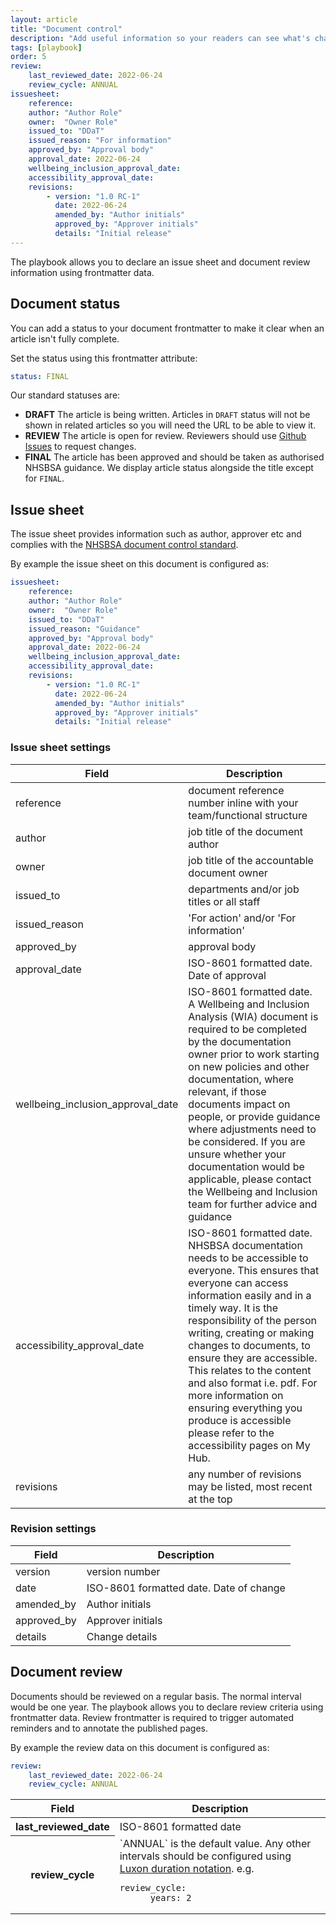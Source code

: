 ```yaml
---
layout: article
title: "Document control"
description: "Add useful information so your readers can see what's changed"
tags: [playbook]
order: 5
review:
    last_reviewed_date: 2022-06-24
    review_cycle: ANNUAL
issuesheet:
    reference: 
    author: "Author Role"
    owner:  "Owner Role"
    issued_to: "DDaT"
    issued_reason: "For information"
    approved_by: "Approval body"
    approval_date: 2022-06-24
    wellbeing_inclusion_approval_date: 
    accessibility_approval_date: 
    revisions:
        - version: "1.0 RC-1"
          date: 2022-06-24
          amended_by: "Author initials"
          approved_by: "Approver initials"
          details: "Initial release"
---
```

The playbook allows you to declare an issue sheet and document review information using frontmatter data.

## Document status

You can add a status to your document frontmatter to make it clear when an article isn't fully complete.

Set the status using this frontmatter attribute:

```yaml
status: FINAL
```

Our standard statuses are:

* __DRAFT__
  The article is being written. Articles in `DRAFT` status will not be shown in related articles so you will need the URL to be able to view it.
* __REVIEW__
  The article is open for review. Reviewers should use [Github Issues](../github-issues) to request changes.
* __FINAL__
  The article has been approved and should be taken as authorised NHSBSA guidance.
  We display article status alongside the title except for `FINAL`.

## Issue sheet

The issue sheet provides information such as author, approver etc and complies with the [NHSBSA document control standard][nhsbsa_document_control_standard].

By example the issue sheet on this document is configured as:

```yaml
issuesheet:
    reference: 
    author: "Author Role"
    owner:  "Owner Role"
    issued_to: "DDaT"
    issued_reason: "Guidance"
    approved_by: "Approval body"
    approval_date: 2022-06-24
    wellbeing_inclusion_approval_date: 
    accessibility_approval_date: 
    revisions:
        - version: "1.0 RC-1"
          date: 2022-06-24
          amended_by: "Author initials"
          approved_by: "Approver initials"
          details: "Initial release"
```

### Issue sheet settings

| Field | Description |
|-------|-------------|
| reference | document reference number inline with your team/functional structure |
| author | job title of the document author |
| owner | job title of the accountable document owner |
| issued_to | departments and/or job titles or all staff |
| issued_reason | 'For action' and/or 'For information' |
| approved_by | approval body |
| approval_date | ISO-8601 formatted date. Date of approval |
| wellbeing_inclusion_approval_date | ISO-8601 formatted date. A Wellbeing and Inclusion Analysis (WIA) document is required to be completed by the documentation owner prior to work starting on new policies and other documentation, where relevant, if those documents impact on people, or provide guidance where adjustments need to be considered. If you are unsure whether your documentation would be applicable, please contact the Wellbeing and Inclusion team for further advice and guidance |
| accessibility_approval_date | ISO-8601 formatted date. NHSBSA documentation needs to be accessible to everyone. This ensures that everyone can access information easily and in a timely way. It is the responsibility of the person writing, creating or making changes to documents, to ensure they are accessible. This relates to the content and also format i.e. pdf. For more information on ensuring everything you produce is accessible please refer to the accessibility pages on My Hub. |
| revisions | any number of revisions may be listed, most recent at the top |

### Revision settings

| Field | Description |
|-------|-------------|
| version | version number |
| date | ISO-8601 formatted date. Date of change |
| amended_by | Author initials |
| approved_by | Approver initials |
| details | Change details |

## Document review

Documents should be reviewed on a regular basis. The normal interval would be one year. The playbook allows you to declare review criteria using frontmatter data. Review frontmatter is required to trigger automated reminders and to annotate the published pages.

By example the review data on this document is configured as:

```yaml
review:
    last_reviewed_date: 2022-06-24
    review_cycle: ANNUAL
```

<table>
<thead>
<tr><th> Field </th><th> Description </th></tr>
</thead>
<tbody>
<tr><th> last_reviewed_date </th><td> ISO-8601 formatted date </td></tr>
<tr><th> review_cycle </th><td> `ANNUAL` is the default value. Any other intervals should be configured using <a target="_blank" href="https://moment.github.io/luxon/api-docs/index.html#duration">Luxon duration notation</a>. e.g. 
<pre class="language-yaml"><code class="language-yaml"><span class="token key atrule">review_cycle</span><span class="token punctuation">:</span>
      <span class="token key atrule">years</span><span class="token punctuation">:</span> 2
</code></pre>
 </td></tr>
</tbody>
</table>

[nhsbsa_document_control_standard]: <https://nhsbsauk.sharepoint.com/sites/Governance/SitePages/Document-Management-and-Control.aspx?OR=Teams-HL&CT=1646726354655&params=eyJBcHBOYW1lIjoiVGVhbXMtRGVza3RvcCIsIkFwcFZlcnNpb24iOiIyNy8yMjAyMDcwMTgxMCJ9>
